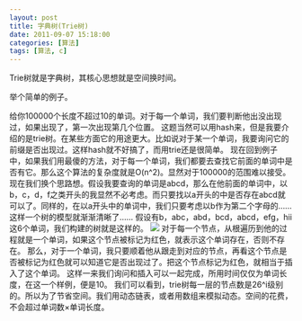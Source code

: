 ```yaml
---
layout: post
title: 字典树(Trie树)
date: 2011-09-07 15:18:00
categories: [算法]
tags: [算法, c]
---
```

Trie树就是字典树，其核心思想就是空间换时间。

举个简单的例子。

给你100000个长度不超过10的单词。对于每一个单词，我们要判断他出没出现过，如果出现了，第一次出现第几个位置。
这题当然可以用hash来，但是我要介绍的是trie树。在某些方面它的用途更大。比如说对于某一个单词，我要询问它的前缀是否出现过。这样hash就不好搞了，而用trie还是很简单。
现在回到例子中，如果我们用最傻的方法，对于每一个单词，我们都要去查找它前面的单词中是否有它。那么这个算法的复杂度就是O(n^2)。显然对于100000的范围难以接受。现在我们换个思路想。假设我要查询的单词是abcd，那么在他前面的单词中，以b，c，d，f之类开头的我显然不必考虑。而只要找以a开头的中是否存在abcd就可以了。同样的，在以a开头中的单词中，我们只要考虑以b作为第二个字母的……这样一个树的模型就渐渐清晰了……
假设有b，abc，abd，bcd，abcd，efg，hii这6个单词，我们构建的树就是这样的。
![](http://www.cppblog.com/images/cppblog_com/hunter/z200777202049.jpg)
对于每一个节点，从根遍历到他的过程就是一个单词，如果这个节点被标记为红色，就表示这个单词存在，否则不存在。
那么，对于一个单词，我只要顺着他从跟走到对应的节点，再看这个节点是否被标记为红色就可以知道它是否出现过了。把这个节点标记为红色，就相当于插入了这个单词。
这样一来我们询问和插入可以一起完成，所用时间仅仅为单词长度，在这一个样例，便是10。
我们可以看到，trie树每一层的节点数是26^i级别的。所以为了节省空间。我们用动态链表，或者用数组来模拟动态。空间的花费，不会超过单词数×单词长度。
